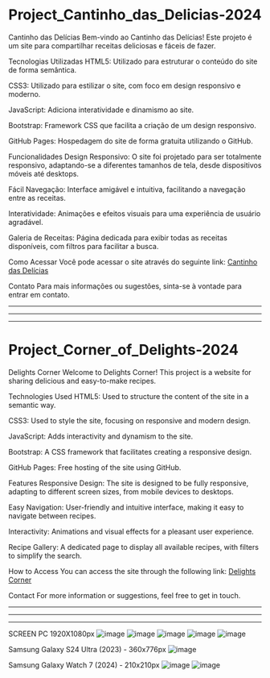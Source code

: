 # Project_Cantinho_das_Delicias-2024 

Cantinho das Delícias
Bem-vindo ao Cantinho das Delícias! Este projeto é um site para compartilhar receitas deliciosas e fáceis de fazer.

Tecnologias Utilizadas
HTML5: Utilizado para estruturar o conteúdo do site de forma semântica.

CSS3: Utilizado para estilizar o site, com foco em design responsivo e moderno.

JavaScript: Adiciona interatividade e dinamismo ao site.

Bootstrap: Framework CSS que facilita a criação de um design responsivo.

GitHub Pages: Hospedagem do site de forma gratuita utilizando o GitHub.

Funcionalidades
Design Responsivo: O site foi projetado para ser totalmente responsivo, adaptando-se a diferentes tamanhos de tela, desde dispositivos móveis até desktops.

Fácil Navegação: Interface amigável e intuitiva, facilitando a navegação entre as receitas.

Interatividade: Animações e efeitos visuais para uma experiência de usuário agradável.

Galeria de Receitas: Página dedicada para exibir todas as receitas disponíveis, com filtros para facilitar a busca.

Como Acessar
Você pode acessar o site através do seguinte link: [Cantinho das Delícias](https://alanoliverdev.github.io/Project_Cantinho_das_Delicias-/)

Contato
Para mais informações ou sugestões, sinta-se à vontade para entrar em contato.

---------------------------------------------------------------------------------------------------------------------------------------------
---------------------------------------------------------------------------------------------------------------------------------------------
---------------------------------------------------------------------------------------------------------------------------------------------
# Project_Corner_of_Delights-2024

Delights Corner
Welcome to Delights Corner! This project is a website for sharing delicious and easy-to-make recipes.

Technologies Used
HTML5: Used to structure the content of the site in a semantic way.

CSS3: Used to style the site, focusing on responsive and modern design.

JavaScript: Adds interactivity and dynamism to the site.

Bootstrap: A CSS framework that facilitates creating a responsive design.

GitHub Pages: Free hosting of the site using GitHub.

Features
Responsive Design: The site is designed to be fully responsive, adapting to different screen sizes, from mobile devices to desktops.

Easy Navigation: User-friendly and intuitive interface, making it easy to navigate between recipes.

Interactivity: Animations and visual effects for a pleasant user experience.

Recipe Gallery: A dedicated page to display all available recipes, with filters to simplify the search.

How to Access
You can access the site through the following link: [Delights Corner](https://alanoliverdev.github.io/Project_Cantinho_das_Delicias-/)

Contact
For more information or suggestions, feel free to get in touch.

---------------------------------------------------------------------------------------------------------------------------------------------
---------------------------------------------------------------------------------------------------------------------------------------------
---------------------------------------------------------------------------------------------------------------------------------------------
SCREEN PC 1920X1080px
![image](https://github.com/user-attachments/assets/3ad06a7a-3141-430b-8e00-7cb57aa5fc37)
![image](https://github.com/user-attachments/assets/3e7042fd-fbeb-4e5f-b9ff-8b9e9b2ef3c1)
![image](https://github.com/user-attachments/assets/f1e8236f-87d7-48ea-9c49-3fd00c596fa0)
![image](https://github.com/user-attachments/assets/60492ae1-223b-4e7f-8ecc-feced12ea75b)
![image](https://github.com/user-attachments/assets/28a4f948-06b4-4548-a5cb-69adafe448b3)



Samsung Galaxy S24 Ultra (2023) - 360x776px
![image](https://github.com/user-attachments/assets/b771f57e-e187-4fd3-bbfa-d4b0e3d55f91)



Samsung Galaxy Watch 7 (2024) - 210x210px
![image](https://github.com/user-attachments/assets/eea168ab-63be-4966-b222-acc637111920)
![image](https://github.com/user-attachments/assets/4d6d0810-076d-4c50-9f05-4f6a1a76735d)

